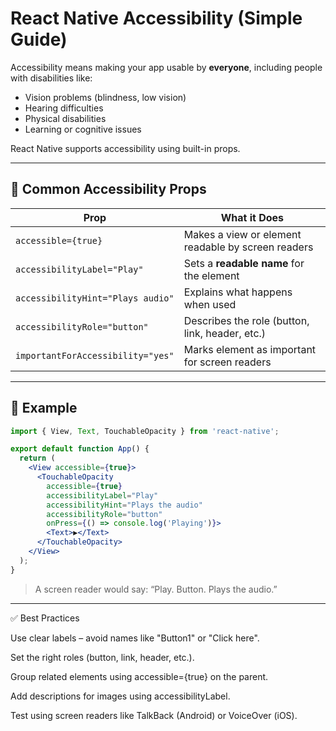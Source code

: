 # React Native Accessibility (Simple Guide)

Accessibility means making your app usable by **everyone**, including people with disabilities like:

- Vision problems (blindness, low vision)
- Hearing difficulties
- Physical disabilities
- Learning or cognitive issues

React Native supports accessibility using built-in props.

---

## 🔑 Common Accessibility Props

| Prop | What it Does |
|------|--------------|
| `accessible={true}` | Makes a view or element readable by screen readers |
| `accessibilityLabel="Play"` | Sets a **readable name** for the element |
| `accessibilityHint="Plays audio"` | Explains what happens when used |
| `accessibilityRole="button"` | Describes the role (button, link, header, etc.) |
| `importantForAccessibility="yes"` | Marks element as important for screen readers |

---

## 🧩 Example

```jsx
import { View, Text, TouchableOpacity } from 'react-native';

export default function App() {
  return (
    <View accessible={true}>
      <TouchableOpacity
        accessible={true}
        accessibilityLabel="Play"
        accessibilityHint="Plays the audio"
        accessibilityRole="button"
        onPress={() => console.log('Playing')}>
        <Text>▶️</Text>
      </TouchableOpacity>
    </View>
  );
}
```
> A screen reader would say:
“Play. Button. Plays the audio.”




---

✅ Best Practices

Use clear labels – avoid names like "Button1" or "Click here".

Set the right roles (button, link, header, etc.).

Group related elements using accessible={true} on the parent.

Add descriptions for images using accessibilityLabel.

Test using screen readers like TalkBack (Android) or VoiceOver (iOS).


